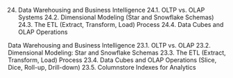 24. Data Warehousing and Business Intelligence
24.1. OLTP vs. OLAP Systems
24.2. Dimensional Modeling (Star and Snowflake Schemas)
24.3. The ETL (Extract, Transform, Load) Process
24.4. Data Cubes and OLAP Operations






Data Warehousing and Business Intelligence
23.1. OLTP vs. OLAP
23.2. Dimensional Modeling: Star and Snowflake Schemas
23.3. The ETL (Extract, Transform, Load) Process
23.4. Data Cubes and OLAP Operations (Slice, Dice, Roll-up, Drill-down)
23.5. Columnstore Indexes for Analytics